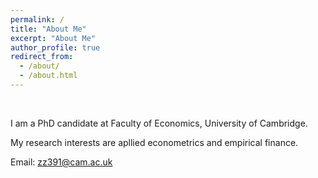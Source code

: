 ```yaml
---
permalink: /
title: "About Me"
excerpt: "About Me"
author_profile: true
redirect_from: 
  - /about/
  - /about.html
---
```


<br />

I am a PhD candidate at Faculty of Economics, University of Cambridge.

<!-- I received my PhD from xx in xx.-->

My research interests are apllied econometrics and empirical finance.

Email: [zz391@cam.ac.uk](mailto:zz391@cam.ac.uk)

